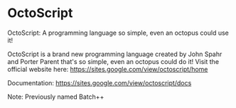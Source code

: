 # OctoScript
OctoScript: A programming language so simple, even an octopus could use it! 

OctoScript is a brand new programming language created by John Spahr and Porter Parent that's so simple, even an octopus could do it! Visit the official website here: https://sites.google.com/view/octoscript/home

Documentation: https://sites.google.com/view/octoscript/docs

Note: Previously named Batch++
